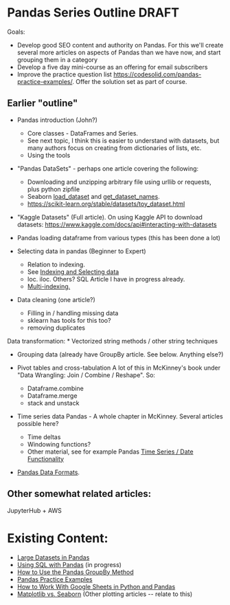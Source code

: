 # Pandas Series Outline DRAFT

Goals:

* Develop good SEO content and authority on Pandas. For this we'll create several more articles on aspects of Pandas than we have now, and start grouping them in a category
* Develop a five day mini-course as an offering for email subscribers
* Improve the practice question list https://codesolid.com/pandas-practice-examples/.  Offer the solution set as part of course.

## Earlier "outline"

* Pandas introduction (John?)
    * Core classes -  DataFrames and Series.
    * See next topic, I think this is easier to understand with datasets, but many authors focus on creating from dictionaries of lists, etc.
    * Using the tools

* "Pandas DataSets" - perhaps one article covering the following:
    * Downloading and unzipping arbitrary file using urllib or requests, plus python zipfile
    * Seaborn [load_dataset](https://seaborn.pydata.org/generated/seaborn.load_dataset.html) and [get_dataset_names](https://seaborn.pydata.org/generated/seaborn.get_dataset_names.html). 
    * https://scikit-learn.org/stable/datasets/toy_dataset.html

* "Kaggle Datasets" (Full article).  On using Kaggle API to download datasets:  https://www.kaggle.com/docs/api#interacting-with-datasets

* Pandas loading dataframe from various types (this has been done a lot)

* Selecting data in pandas (Beginner to Expert)
    * Relation to indexing. 
    * See [Indexing and Selecting data](https://pandas.pydata.org/docs/user_guide/indexing.html)
    * loc.  iloc.  Others?  SQL Article I have in progress already.
    * [Multi-indexing.](https://pandas.pydata.org/docs/user_guide/advanced.html)

* Data cleaning (one article?)
    * Filling in / handling missing data
    * sklearn has tools for this too?
    * removing duplicates

Data transformation:
    * Vectorized string methods / other string techniques

* Grouping data (already have GroupBy article.  See below.  Anything else?)

* Pivot tables and cross-tabulation A lot of this in McKinney's book under "Data Wrangling: Join / Combine / Reshape".  So:
    * Dataframe.combine
    * Dataframe.merge
    * stack and unstack

* Time series data Pandas - A whole chapter in McKinney.  Several articles possible here?
    * Time deltas
    * Windowing functions?
    * Other material, see for example Pandas [Time Series / Date Functionality](https://pandas.pydata.org/docs/user_guide/timeseries.html)

* [Pandas Data Formats](https://pandas.pydata.org/docs/user_guide/io.html).

## Other somewhat related articles:

JupyterHub + AWS

# Existing Content:

* [Large Datasets in Pandas](https://codesolid.com/large-data-sets-in-python-pandas-and-the-alternatives/)
* [Using SQL with Pandas](https://codesolid.com/sql-with-pandas/) (in progress)
* [How to Use the Pandas GroupBy Method](https://codesolid.com/pandas-groupby/)
* [Pandas Practice Examples](https://codesolid.com/pandas-practice-examples/)
* [How to Work With Google Sheets in Python and Pandas](https://codesolid.com/google-sheets-in-python-and-pandas/)
* [Matplotlib vs. Seaborn](https://codesolid.com/matplotlib-vs-seaborn/) (Other plotting articles -- relate to this)
